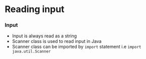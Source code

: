 # Reading input

### Input

- Input is always read as a string
- Scanner class is used to read input in Java
- Scanner class can be imported by `import` statement i.e `import java.util.Scanner`
